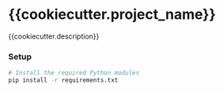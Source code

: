 # {{cookiecutter.project_name}}

{{cookiecutter.description}}

### Setup

```bash
# Install the required Python modules
pip install -r requirements.txt
```
